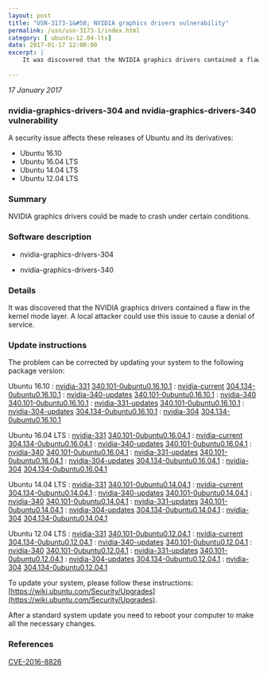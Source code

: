 ```yaml
---
layout: post
title: "USN-3173-1&#58; NVIDIA graphics drivers vulnerability"
permalink: /usn/usn-3173-1/index.html
category: [ ubuntu-12.04-lts]
date: 2017-01-17 12:00:00
excerpt: |
    It was discovered that the NVIDIA graphics drivers contained a flaw in the kernel mode layer. A local attacker could use this issue to cause a denial of service. 
    
--- 
```

 
 

*17 January 2017*

### nvidia-graphics-drivers-304 and nvidia-graphics-drivers-340 vulnerability

A security issue affects these releases of Ubuntu and its derivatives:

* Ubuntu 16.10
* Ubuntu 16.04 LTS
* Ubuntu 14.04 LTS
* Ubuntu 12.04 LTS

### Summary

NVIDIA graphics drivers could be made to crash under certain conditions. 

### Software description

* nvidia-graphics-drivers-304 

* nvidia-graphics-drivers-340 

### Details

It was discovered that the NVIDIA graphics drivers contained a flaw in the kernel mode layer. A local attacker could use this issue to cause a denial of service. 

### Update instructions

The problem can be corrected by updating your system to the following package version:

Ubuntu 16.10
 : [nvidia-331](https://launchpad.net/ubuntu/+source/nvidia-graphics-drivers-340) <span> [340.101-0ubuntu0.16.10.1](https://launchpad.net/ubuntu/+source/nvidia-graphics-drivers-340/340.101-0ubuntu0.16.10.1) </span> 
 : [nvidia-current](https://launchpad.net/ubuntu/+source/nvidia-graphics-drivers-304) <span> [304.134-0ubuntu0.16.10.1](https://launchpad.net/ubuntu/+source/nvidia-graphics-drivers-304/304.134-0ubuntu0.16.10.1) </span> 
 : [nvidia-340-updates](https://launchpad.net/ubuntu/+source/nvidia-graphics-drivers-340) <span> [340.101-0ubuntu0.16.10.1](https://launchpad.net/ubuntu/+source/nvidia-graphics-drivers-340/340.101-0ubuntu0.16.10.1) </span> 
 : [nvidia-340](https://launchpad.net/ubuntu/+source/nvidia-graphics-drivers-340) <span> [340.101-0ubuntu0.16.10.1](https://launchpad.net/ubuntu/+source/nvidia-graphics-drivers-340/340.101-0ubuntu0.16.10.1) </span> 
 : [nvidia-331-updates](https://launchpad.net/ubuntu/+source/nvidia-graphics-drivers-340) <span> [340.101-0ubuntu0.16.10.1](https://launchpad.net/ubuntu/+source/nvidia-graphics-drivers-340/340.101-0ubuntu0.16.10.1) </span> 
 : [nvidia-304-updates](https://launchpad.net/ubuntu/+source/nvidia-graphics-drivers-304) <span> [304.134-0ubuntu0.16.10.1](https://launchpad.net/ubuntu/+source/nvidia-graphics-drivers-304/304.134-0ubuntu0.16.10.1) </span> 
 : [nvidia-304](https://launchpad.net/ubuntu/+source/nvidia-graphics-drivers-304) <span> [304.134-0ubuntu0.16.10.1](https://launchpad.net/ubuntu/+source/nvidia-graphics-drivers-304/304.134-0ubuntu0.16.10.1) </span> 

Ubuntu 16.04 LTS
 : [nvidia-331](https://launchpad.net/ubuntu/+source/nvidia-graphics-drivers-340) <span> [340.101-0ubuntu0.16.04.1](https://launchpad.net/ubuntu/+source/nvidia-graphics-drivers-340/340.101-0ubuntu0.16.04.1) </span> 
 : [nvidia-current](https://launchpad.net/ubuntu/+source/nvidia-graphics-drivers-304) <span> [304.134-0ubuntu0.16.04.1](https://launchpad.net/ubuntu/+source/nvidia-graphics-drivers-304/304.134-0ubuntu0.16.04.1) </span> 
 : [nvidia-340-updates](https://launchpad.net/ubuntu/+source/nvidia-graphics-drivers-340) <span> [340.101-0ubuntu0.16.04.1](https://launchpad.net/ubuntu/+source/nvidia-graphics-drivers-340/340.101-0ubuntu0.16.04.1) </span> 
 : [nvidia-340](https://launchpad.net/ubuntu/+source/nvidia-graphics-drivers-340) <span> [340.101-0ubuntu0.16.04.1](https://launchpad.net/ubuntu/+source/nvidia-graphics-drivers-340/340.101-0ubuntu0.16.04.1) </span> 
 : [nvidia-331-updates](https://launchpad.net/ubuntu/+source/nvidia-graphics-drivers-340) <span> [340.101-0ubuntu0.16.04.1](https://launchpad.net/ubuntu/+source/nvidia-graphics-drivers-340/340.101-0ubuntu0.16.04.1) </span> 
 : [nvidia-304-updates](https://launchpad.net/ubuntu/+source/nvidia-graphics-drivers-304) <span> [304.134-0ubuntu0.16.04.1](https://launchpad.net/ubuntu/+source/nvidia-graphics-drivers-304/304.134-0ubuntu0.16.04.1) </span> 
 : [nvidia-304](https://launchpad.net/ubuntu/+source/nvidia-graphics-drivers-304) <span> [304.134-0ubuntu0.16.04.1](https://launchpad.net/ubuntu/+source/nvidia-graphics-drivers-304/304.134-0ubuntu0.16.04.1) </span> 

Ubuntu 14.04 LTS
 : [nvidia-331](https://launchpad.net/ubuntu/+source/nvidia-graphics-drivers-340) <span> [340.101-0ubuntu0.14.04.1](https://launchpad.net/ubuntu/+source/nvidia-graphics-drivers-340/340.101-0ubuntu0.14.04.1) </span> 
 : [nvidia-current](https://launchpad.net/ubuntu/+source/nvidia-graphics-drivers-304) <span> [304.134-0ubuntu0.14.04.1](https://launchpad.net/ubuntu/+source/nvidia-graphics-drivers-304/304.134-0ubuntu0.14.04.1) </span> 
 : [nvidia-340-updates](https://launchpad.net/ubuntu/+source/nvidia-graphics-drivers-340) <span> [340.101-0ubuntu0.14.04.1](https://launchpad.net/ubuntu/+source/nvidia-graphics-drivers-340/340.101-0ubuntu0.14.04.1) </span> 
 : [nvidia-340](https://launchpad.net/ubuntu/+source/nvidia-graphics-drivers-340) <span> [340.101-0ubuntu0.14.04.1](https://launchpad.net/ubuntu/+source/nvidia-graphics-drivers-340/340.101-0ubuntu0.14.04.1) </span> 
 : [nvidia-331-updates](https://launchpad.net/ubuntu/+source/nvidia-graphics-drivers-340) <span> [340.101-0ubuntu0.14.04.1](https://launchpad.net/ubuntu/+source/nvidia-graphics-drivers-340/340.101-0ubuntu0.14.04.1) </span> 
 : [nvidia-304-updates](https://launchpad.net/ubuntu/+source/nvidia-graphics-drivers-304) <span> [304.134-0ubuntu0.14.04.1](https://launchpad.net/ubuntu/+source/nvidia-graphics-drivers-304/304.134-0ubuntu0.14.04.1) </span> 
 : [nvidia-304](https://launchpad.net/ubuntu/+source/nvidia-graphics-drivers-304) <span> [304.134-0ubuntu0.14.04.1](https://launchpad.net/ubuntu/+source/nvidia-graphics-drivers-304/304.134-0ubuntu0.14.04.1) </span> 

Ubuntu 12.04 LTS
 : [nvidia-331](https://launchpad.net/ubuntu/+source/nvidia-graphics-drivers-340) <span> [340.101-0ubuntu0.12.04.1](https://launchpad.net/ubuntu/+source/nvidia-graphics-drivers-340/340.101-0ubuntu0.12.04.1) </span> 
 : [nvidia-current](https://launchpad.net/ubuntu/+source/nvidia-graphics-drivers-304) <span> [304.134-0ubuntu0.12.04.1](https://launchpad.net/ubuntu/+source/nvidia-graphics-drivers-304/304.134-0ubuntu0.12.04.1) </span> 
 : [nvidia-340-updates](https://launchpad.net/ubuntu/+source/nvidia-graphics-drivers-340) <span> [340.101-0ubuntu0.12.04.1](https://launchpad.net/ubuntu/+source/nvidia-graphics-drivers-340/340.101-0ubuntu0.12.04.1) </span> 
 : [nvidia-340](https://launchpad.net/ubuntu/+source/nvidia-graphics-drivers-340) <span> [340.101-0ubuntu0.12.04.1](https://launchpad.net/ubuntu/+source/nvidia-graphics-drivers-340/340.101-0ubuntu0.12.04.1) </span> 
 : [nvidia-331-updates](https://launchpad.net/ubuntu/+source/nvidia-graphics-drivers-340) <span> [340.101-0ubuntu0.12.04.1](https://launchpad.net/ubuntu/+source/nvidia-graphics-drivers-340/340.101-0ubuntu0.12.04.1) </span> 
 : [nvidia-304-updates](https://launchpad.net/ubuntu/+source/nvidia-graphics-drivers-304) <span> [304.134-0ubuntu0.12.04.1](https://launchpad.net/ubuntu/+source/nvidia-graphics-drivers-304/304.134-0ubuntu0.12.04.1) </span> 
 : [nvidia-304](https://launchpad.net/ubuntu/+source/nvidia-graphics-drivers-304) <span> [304.134-0ubuntu0.12.04.1](https://launchpad.net/ubuntu/+source/nvidia-graphics-drivers-304/304.134-0ubuntu0.12.04.1) </span> 

To update your system, please follow these instructions: [https://wiki.ubuntu.com/Security/Upgrades](https://wiki.ubuntu.com/Security/Upgrades).

After a standard system update you need to reboot your computer to make all the necessary changes. 

### References

 
 [CVE-2016-8826](http://people.ubuntu.com/~ubuntu-security/cve/CVE-2016-8826)
 

